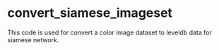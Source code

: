 # convert_siamese_imageset
This code is used for convert a color image dataset to leveldb data for siamese network.
